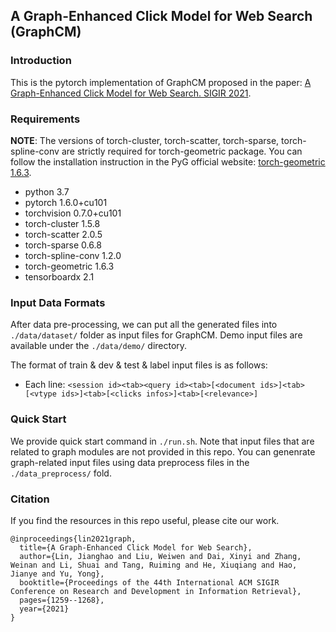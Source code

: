 ## A Graph-Enhanced Click Model for Web Search (GraphCM)

### Introduction

This is the pytorch implementation of GraphCM proposed in the paper: [A Graph-Enhanced Click Model for Web Search. SIGIR 2021](https://dl.acm.org/doi/10.1145/3404835.3462895).

### Requirements

**NOTE**: The versions of torch-cluster, torch-scatter, torch-sparse, torch-spline-conv are strictly required for torch-geometric package. You can follow the installation instruction in the PyG official website: [torch-geometric 1.6.3](https://pytorch-geometric.readthedocs.io/en/1.6.3/).

- python 3.7
- pytorch 1.6.0+cu101
- torchvision 0.7.0+cu101
- torch-cluster 1.5.8
- torch-scatter 2.0.5
- torch-sparse 0.6.8
- torch-spline-conv 1.2.0
- torch-geometric 1.6.3
- tensorboardx 2.1

### Input Data Formats

After data pre-processing, we can put all the generated files into ```./data/dataset/``` folder as input files for GraphCM. Demo input files are available under the ```./data/demo/``` directory. 

The format of train & dev & test & label input files is as follows:

- Each line: ```<session id><tab><query id><tab>[<document ids>]<tab>[<vtype ids>]<tab>[<clicks infos>]<tab>[<relevance>]```

### Quick Start

We provide quick start command in ```./run.sh```. Note that input files that are related to graph modules are not provided in this repo. You can genenrate graph-related input files using data preprocess files in the ```./data_preprocess/``` fold.

### Citation

If you find the resources in this repo useful, please cite our work.

```
@inproceedings{lin2021graph,
  title={A Graph-Enhanced Click Model for Web Search},
  author={Lin, Jianghao and Liu, Weiwen and Dai, Xinyi and Zhang, Weinan and Li, Shuai and Tang, Ruiming and He, Xiuqiang and Hao, Jianye and Yu, Yong},
  booktitle={Proceedings of the 44th International ACM SIGIR Conference on Research and Development in Information Retrieval},
  pages={1259--1268},
  year={2021}
}
```